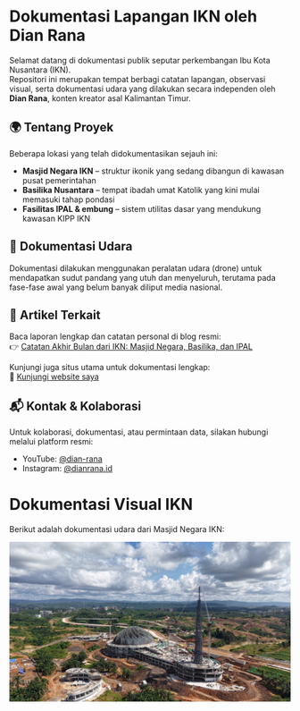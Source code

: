 # Dokumentasi Lapangan IKN oleh Dian Rana

Selamat datang di dokumentasi publik seputar perkembangan Ibu Kota Nusantara (IKN).  
Repositori ini merupakan tempat berbagi catatan lapangan, observasi visual, serta dokumentasi udara yang dilakukan secara independen oleh **Dian Rana**, konten kreator asal Kalimantan Timur.

## 🌍 Tentang Proyek
Beberapa lokasi yang telah didokumentasikan sejauh ini:
- **Masjid Negara IKN** – struktur ikonik yang sedang dibangun di kawasan pusat pemerintahan
- **Basilika Nusantara** – tempat ibadah umat Katolik yang kini mulai memasuki tahap pondasi
- **Fasilitas IPAL & embung** – sistem utilitas dasar yang mendukung kawasan KIPP IKN

## 📸 Dokumentasi Udara
Dokumentasi dilakukan menggunakan peralatan udara (drone) untuk mendapatkan sudut pandang yang utuh dan menyeluruh, terutama pada fase-fase awal yang belum banyak diliput media nasional.

## 📖 Artikel Terkait
Baca laporan lengkap dan catatan personal di blog resmi:  
👉 [Catatan Akhir Bulan dari IKN: Masjid Negara, Basilika, dan IPAL](https://www.dianrana.id/2025/06/catatan-akhir-bulan-dari-ikn-masjid.html)

Kunjungi juga situs utama untuk dokumentasi lengkap:  
🔗 [Kunjungi website saya](https://www.dianrana.id)

## 📬 Kontak & Kolaborasi
Untuk kolaborasi, dokumentasi, atau permintaan data, silakan hubungi melalui platform resmi:  
- YouTube: [@dian-rana](https://youtube.com/@dian-rana)  
- Instagram: [@dianrana.id](https://instagram.com/dianrana.id)

# Dokumentasi Visual IKN

Berikut adalah dokumentasi udara dari Masjid Negara IKN:

![Masjid Negara IKN](https://github.com/dianrana1/index.html/raw/main/Screenshot%202025-06-30%20085213.png)



